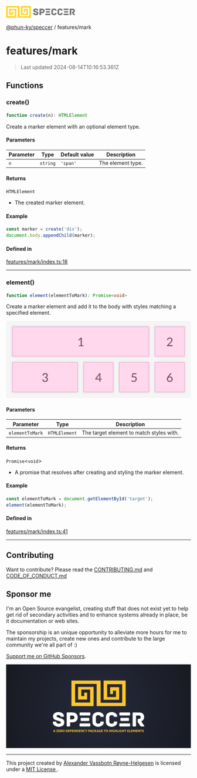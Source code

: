 <img alt="SPECCER logo" src="https://raw.githubusercontent.com/phun-ky/speccer/main/public/logo-speccer-horizontal-colored-package.svg?raw=true" style="max-height:32px;"/>

[@phun-ky/speccer](../README.md) / features/mark

# features/mark

> Last updated 2024-08-14T10:16:53.361Z

## Functions

### create()

```ts
function create(n): HTMLElement
```

Create a marker element with an optional element type.

#### Parameters

| Parameter | Type | Default value | Description |
| ------ | ------ | ------ | ------ |
| `n` | `string` | `'span'` | The element type. |

#### Returns

`HTMLElement`

- The created marker element.

#### Example

```typescript
const marker = create('div');
document.body.appendChild(marker);
```

#### Defined in

[features/mark/index.ts:18](https://github.com/phun-ky/speccer/blob/main/src/features/mark/index.ts#L18)

***

### element()

```ts
function element(elementToMark): Promise<void>
```

Create a marker element and add it to the body with styles matching a specified element.

![mark](https://github.com/phun-ky/speccer/blob/main/public/mark.png?raw=true)

#### Parameters

| Parameter | Type | Description |
| ------ | ------ | ------ |
| `elementToMark` | `HTMLElement` | The target element to match styles with. |

#### Returns

`Promise`\<`void`\>

- A promise that resolves after creating and styling the marker element.

#### Example

```typescript
const elementToMark = document.getElementById('target');
element(elementToMark);
```

#### Defined in

[features/mark/index.ts:41](https://github.com/phun-ky/speccer/blob/main/src/features/mark/index.ts#L41)

***

## Contributing

Want to contribute? Please read the [CONTRIBUTING.md](https://github.com/phun-ky/speccer/blob/main/CONTRIBUTING.md) and [CODE_OF_CONDUCT.md](https://github.com/phun-ky/speccer/blob/main/CODE_OF_CONDUCT.md)

## Sponsor me

I'm an Open Source evangelist, creating stuff that does not exist yet to help get rid of secondary activities and to enhance systems already in place, be it documentation or web sites.

The sponsorship is an unique opportunity to alleviate more hours for me to maintain my projects, create new ones and contribute to the large community we're all part of :)

[Support me on GitHub Sponsors](https://github.com/sponsors/phun-ky).

![Speccer banner, with logo and slogan: A zero dependency package to highlight elements](https://github.com/phun-ky/speccer/blob/main/public/speccer-banner.png?raw=true)

***
<p class="ph">
  This project created by
  <a rel="noopener noreferrer" target="_blank" class="ph" href="http://phun-ky.net" property="cc:attributionName">
    Alexander Vassbotn Røyne-Helgesen</a>
  is licensed under a
  <a rel="noopener noreferrer" target="_blank" class="ph" href="https://choosealicense.com/licenses/mit/">
    MIT License </a>.
</p>
